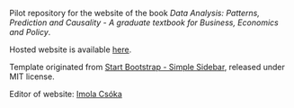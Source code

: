 Pilot repository for the website of the book *Data Analysis: Patterns, Prediction and Causality - A graduate textbook for Business, Economics and Policy*.

Hosted website is available [here](https://data-analysis-textbook.com/).


Template originated from [Start Bootstrap - Simple Sidebar](https://startbootstrap.com/templates/simple-sidebar/), released under MIT license.

Editor of website: [Imola Csóka](https://github.com/csokaimola/)
